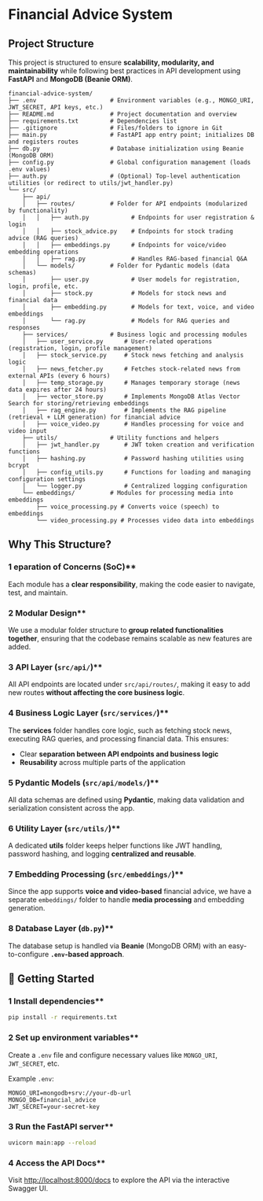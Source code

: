 # Financial Advice System

## Project Structure

This project is structured to ensure **scalability, modularity, and maintainability** while following best practices in API development using **FastAPI** and **MongoDB (Beanie ORM)**.

```
financial-advice-system/
├── .env                     # Environment variables (e.g., MONGO_URI, JWT_SECRET, API keys, etc.)
├── README.md                # Project documentation and overview
├── requirements.txt         # Dependencies list
├── .gitignore               # Files/folders to ignore in Git
├── main.py                  # FastAPI app entry point; initializes DB and registers routes
├── db.py                    # Database initialization using Beanie (MongoDB ORM)
├── config.py                # Global configuration management (loads .env values)
├── auth.py                  # (Optional) Top-level authentication utilities (or redirect to utils/jwt_handler.py)
└── src/
    ├── api/
    │   ├── routes/          # Folder for API endpoints (modularized by functionality)
    │   │   ├── auth.py            # Endpoints for user registration & login
    │   │   ├── stock_advice.py    # Endpoints for stock trading advice (RAG queries)
    │   │   ├── embeddings.py      # Endpoints for voice/video embedding operations
    │   │   ├── rag.py             # Handles RAG-based financial Q&A
    │   └── models/          # Folder for Pydantic models (data schemas)
    │       ├── user.py            # User models for registration, login, profile, etc.
    │       ├── stock.py           # Models for stock news and financial data
    │       ├── embedding.py       # Models for text, voice, and video embeddings
    │       └── rag.py             # Models for RAG queries and responses
    ├── services/            # Business logic and processing modules
    │   ├── user_service.py      # User-related operations (registration, login, profile management)
    │   ├── stock_service.py     # Stock news fetching and analysis logic
    │   ├── news_fetcher.py      # Fetches stock-related news from external APIs (every 6 hours)
    │   ├── temp_storage.py      # Manages temporary storage (news data expires after 24 hours)
    │   ├── vector_store.py      # Implements MongoDB Atlas Vector Search for storing/retrieving embeddings
    │   ├── rag_engine.py        # Implements the RAG pipeline (retrieval + LLM generation) for financial advice
    │   ├── voice_video.py       # Handles processing for voice and video input
    ├── utils/               # Utility functions and helpers
    │   ├── jwt_handler.py       # JWT token creation and verification functions
    │   ├── hashing.py           # Password hashing utilities using bcrypt
    │   ├── config_utils.py      # Functions for loading and managing configuration settings
    │   └── logger.py            # Centralized logging configuration
    └── embeddings/          # Modules for processing media into embeddings
        ├── voice_processing.py # Converts voice (speech) to embeddings
        └── video_processing.py # Processes video data into embeddings
```

## Why This Structure?

### 1️ eparation of Concerns (SoC)**
Each module has a **clear responsibility**, making the code easier to navigate, test, and maintain.

### 2️ Modular Design**
We use a modular folder structure to **group related functionalities together**, ensuring that the codebase remains scalable as new features are added.

### 3️ API Layer (`src/api/`)**
All API endpoints are located under `src/api/routes/`, making it easy to add new routes **without affecting the core business logic**.

### 4️ Business Logic Layer (`src/services/`)**
The **services** folder handles core logic, such as fetching stock news, executing RAG queries, and processing financial data. This ensures:
- Clear **separation between API endpoints and business logic**
- **Reusability** across multiple parts of the application

### 5️ Pydantic Models (`src/api/models/`)**
All data schemas are defined using **Pydantic**, making data validation and serialization consistent across the app.

### 6️ Utility Layer (`src/utils/`)**
A dedicated **utils** folder keeps helper functions like JWT handling, password hashing, and logging **centralized and reusable**.

### 7️ Embedding Processing (`src/embeddings/`)**
Since the app supports **voice and video-based** financial advice, we have a separate `embeddings/` folder to handle **media processing** and embedding generation.

### 8️ Database Layer (`db.py`)**
The database setup is handled via **Beanie** (MongoDB ORM) with an easy-to-configure **`.env`-based approach**.

## 🔹 Getting Started

### 1 Install dependencies**
```bash
pip install -r requirements.txt
```

### 2️ Set up environment variables**
Create a `.env` file and configure necessary values like `MONGO_URI`, `JWT_SECRET`, etc.

Example `.env`:
```env
MONGO_URI=mongodb+srv://your-db-url
MONGO_DB=financial_advice
JWT_SECRET=your-secret-key
```

### 3️ Run the FastAPI server**
```bash
uvicorn main:app --reload
```

### 4️ Access the API Docs**
Visit [http://localhost:8000/docs](http://localhost:8000/docs) to explore the API via the interactive Swagger UI.


